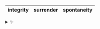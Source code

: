 | integrity | surrender | spontaneity |
| :-------: | :-------: | :---------: |

<details>
  <summary>✨</summary>
  These words are chosen at random each day. New words will appear here tomorrow morning.
</details>